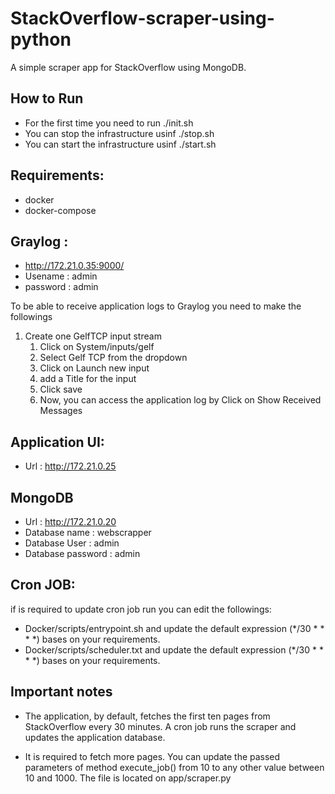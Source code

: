 # StackOverflow-scraper-using-python
A simple scraper app for StackOverflow using MongoDB.

## How to Run
* For the first time you need to run ./init.sh
* You can stop the infrastructure usinf ./stop.sh 
* You can start the infrastructure usinf ./start.sh
## Requirements:
* docker
* docker-compose


## Graylog :
* http://172.21.0.35:9000/
* Usename : admin
* password : admin

To be able to receive application logs to Graylog you need to make the followings
1. Create one GelfTCP input stream
   1. Click on System/inputs/gelf
   2. Select Gelf TCP from the dropdown 
   3. Click on Launch new input 
   4. add a Title for the input 
   5. Click save
   6. Now, you can access the application log by Click on Show Received Messages

## Application UI:
* Url : http://172.21.0.25

## MongoDB
* Url : http://172.21.0.20
* Database name : webscrapper
* Database User : admin
* Database password : admin

## Cron JOB:
if is required to update cron job run you can edit the followings:
* Docker/scripts/entrypoint.sh and update the default expression (*/30 * * * *) bases on your requirements.
* Docker/scripts/scheduler.txt and update the default expression (*/30 * * * *) bases on your requirements.


## Important notes
* The application, by default, fetches the first ten pages from StackOverflow every 30 minutes.
A cron job runs the scraper and updates the application database.

* It is required to fetch more pages. You can update the passed parameters of method execute_job() from 10 to any other value between 10 and 1000. The file is located on app/scraper.py
